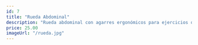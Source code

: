 ```yaml
---
id: 7
title: "Rueda Abdominal"
description: "Rueda abdominal con agarres ergonómicos para ejercicios de core."
price: 25.00
imageUrl: "/rueda.jpg"
---
```

